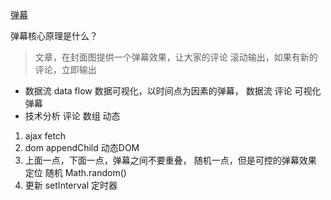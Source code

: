 [弹幕](https://juejin.im/post/5ae56927f265da0b7e0c0968)

弹幕核心原理是什么？
> 文章，在封面图提供一个弹幕效果，让大家的评论
滚动输出，如果有新的评论，立即输出
- 数据流 data flow
数据可视化，以时间点为因素的弹幕，
数据流 评论
可视化 弹幕
- 技术分析
评论 数组  动态
1. ajax fetch
2. dom appendChild 动态DOM
3. 上面一点，下面一点，弹幕之间不要重叠，
随机一点，但是可控的弹幕效果
定位
随机 Math.random()
4. 更新
setInterval 定时器
